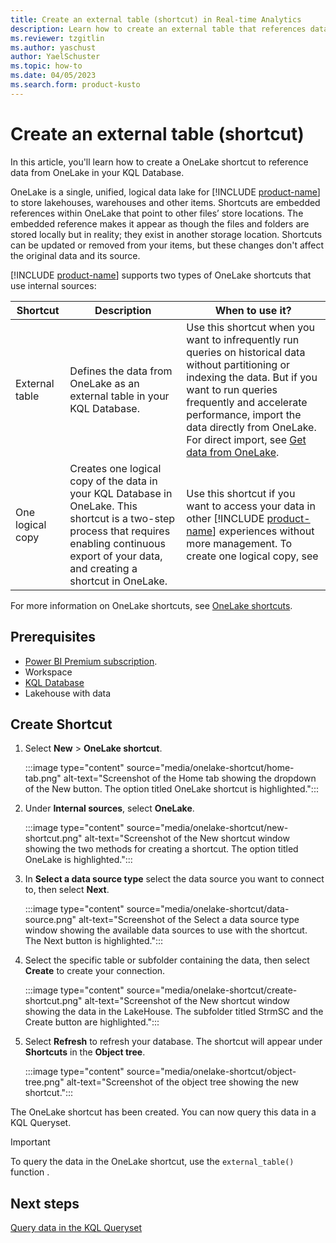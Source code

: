 ```yaml
---
title: Create an external table (shortcut) in Real-time Analytics
description: Learn how to create an external table that references data from OneLake in your KQL Database.
ms.reviewer: tzgitlin
ms.author: yaschust
author: YaelSchuster
ms.topic: how-to
ms.date: 04/05/2023
ms.search.form: product-kusto
---
```


# Create an external table (shortcut)

In this article, you'll learn how to create a OneLake shortcut to reference data from OneLake in your KQL Database.

OneLake is a single, unified, logical data lake for [!INCLUDE [product-name](../includes/product-name.md)] to store lakehouses, warehouses and other items. Shortcuts are embedded references within OneLake that point to other files’ store locations. The embedded reference makes it appear as though the files and folders are stored locally but in reality; they exist in another storage location. Shortcuts can be updated or removed from your items, but these changes don't affect the original data and its source.

[!INCLUDE [product-name](../includes/product-name.md)] supports two types of OneLake shortcuts that use internal sources:

| Shortcut | Description | When to use it? |
|---------| --------- | --------- |
|External table| Defines the data from OneLake as an external table in your KQL Database. | Use this shortcut when you want to infrequently run queries on historical data without partitioning or indexing the data. But if you want to run queries frequently and accelerate performance, import the data directly from OneLake. For direct import, see [Get data from OneLake](get-data-onelake.md).
|One logical copy| Creates one logical copy of the data in your KQL Database in OneLake. This shortcut is a two-step process that requires enabling continuous export of your data, and creating a shortcut in OneLake. | Use this shortcut if you want to access your data in other [!INCLUDE [product-name](../includes/product-name.md)] experiences without more management. To create one logical copy, see <!-- TODO [One logical copy (shortcut)](onelake-mirroring.md) --->|

For more information on OneLake shortcuts, see [OneLake shortcuts](../onelake/onelake-shortcuts.md).

## Prerequisites

* [Power BI Premium subscription](/power-bi/enterprise/service-admin-premium-purchase).
* Workspace
* [KQL Database](create-database.md)
* Lakehouse with data

## Create Shortcut

1. Select **New** > **OneLake shortcut**.

    :::image type="content" source="media/onelake-shortcut/home-tab.png" alt-text="Screenshot of the Home tab showing the dropdown of the New button. The option titled OneLake shortcut is highlighted.":::

1. Under **Internal sources**, select **OneLake**.

    :::image type="content" source="media/onelake-shortcut/new-shortcut.png" alt-text="Screenshot of the New shortcut window showing the two methods for creating a shortcut. The option titled OneLake is highlighted.":::

1. In **Select a data source type** select the data source you want to connect to, then select **Next**.

    :::image type="content" source="media/onelake-shortcut/data-source.png" alt-text="Screenshot of the Select a data source type window showing the available data sources to use with the shortcut. The Next button is highlighted.":::

1. Select the specific table or subfolder containing the data, then select **Create** to create your connection.

    :::image type="content" source="media/onelake-shortcut/create-shortcut.png" alt-text="Screenshot of the New shortcut window showing the data in the LakeHouse. The subfolder titled StrmSC and the Create button are highlighted.":::

1. Select **Refresh** to refresh your database. The shortcut will appear under **Shortcuts** in the **Object tree**.

    :::image type="content" source="media/onelake-shortcut/object-tree.png" alt-text="Screenshot of the object tree showing the new shortcut.":::

The OneLake shortcut has been created. You can now query this data in a KQL Queryset.

> [!IMPORTANT]
> To query the data in the OneLake shortcut, use the `external_table()` function .

## Next steps

[Query data in the KQL Queryset](kusto-query-set.md)
